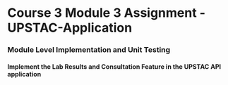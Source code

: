 # Course 3 Module 3 Assignment - UPSTAC-Application
### Module Level Implementation and Unit Testing
#### Implement the Lab Results and Consultation Feature in the UPSTAC API application
